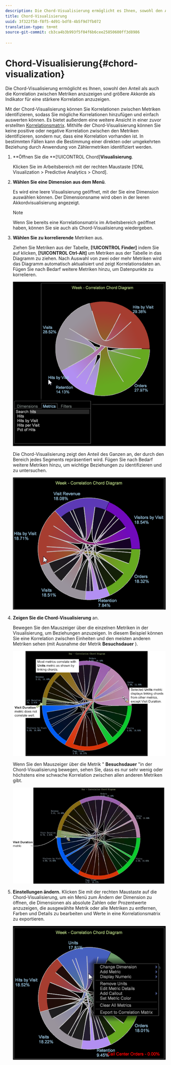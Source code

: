 ```yaml
---
description: Die Chord-Visualisierung ermöglicht es Ihnen, sowohl den Anteil als auch die Korrelation zwischen Metriken anzuzeigen und größere Akkorde als Indikator für eine stärkere Korrelation anzuzeigen.
title: Chord-Visualisierung
uuid: 3f322f58-f8f5-4d91-bdf8-4b5f9d7fb072
translation-type: tm+mt
source-git-commit: cb3ca4b3b993f5f04f6b6cee25850600ff3d8986

---
```



# Chord-Visualisierung{#chord-visualization}

Die Chord-Visualisierung ermöglicht es Ihnen, sowohl den Anteil als auch die Korrelation zwischen Metriken anzuzeigen und größere Akkorde als Indikator für eine stärkere Korrelation anzuzeigen.

Mit der Chord-Visualisierung können Sie Korrelationen zwischen Metriken identifizieren, sodass Sie mögliche Korrelationen hinzufügen und einfach auswerten können. Es bietet außerdem eine weitere Ansicht in einer zuvor erstellten [Korrelationsmatrix](https://docs.adobe.com/content/help/en/data-workbench/using/client/analysis-visualizations/correlation-analysis/c-correlation-analysis.html). Mithilfe der Chord-Visualisierung können Sie keine positive oder negative Korrelation zwischen den Metriken identifizieren, sondern nur, dass eine Korrelation vorhanden ist. In bestimmten Fällen kann die Bestimmung einer direkten oder umgekehrten Beziehung durch Anwendung von Zählermetriken identifiziert werden.

1. **Öffnen Sie die **[!UICONTROL Chord]**Visualisierung**.

   Klicken Sie im Arbeitsbereich mit der rechten Maustaste [!DNL Visualization > Predictive Analytics > Chord].

1. **Wählen Sie eine Dimension aus dem Menü**.

   Es wird eine leere Visualisierung geöffnet, mit der Sie eine Dimension auswählen können. Der Dimensionsname wird oben in der leeren Akkordvisualisierung angezeigt.

   >[!NOTE]
   >
   >Wenn Sie bereits eine Korrelationsmatrix im Arbeitsbereich geöffnet haben, können Sie sie auch als Chord-Visualisierung wiedergeben.

1. **Wählen Sie zu korrelierende** Metriken aus.

   Ziehen Sie Metriken aus der Tabelle, **[!UICONTROL Finder]** indem Sie auf klicken, **[!UICONTROL Ctrl-Alt]** um Metriken aus der Tabelle in das Diagramm zu ziehen. Nach Auswahl von zwei oder mehr Metriken wird das Diagramm automatisch aktualisiert und zeigt Korrelationsdaten an. Fügen Sie nach Bedarf weitere Metriken hinzu, um Datenpunkte zu korrelieren.

   ![](assets/chord_drag_metric.png)

   Die Chord-Visualisierung zeigt den Anteil des Ganzen an, der durch den Bereich jedes Segments repräsentiert wird. Fügen Sie nach Bedarf weitere Metriken hinzu, um wichtige Beziehungen zu identifizieren und zu untersuchen.

   ![](assets/chord_selected.png)

1. **Zeigen Sie die Chord-Visualisierung** an.

   Bewegen Sie den Mauszeiger über die einzelnen Metriken in der Visualisierung, um Beziehungen anzuzeigen. In diesem Beispiel können Sie eine Korrelation zwischen Einheiten und den meisten anderen Metriken sehen (mit Ausnahme der Metrik **Besuchsdauer** ).

   ![](assets/chord_visualization_1.png)

   Wenn Sie den Mauszeiger über die Metrik &quot; **Besuchsdauer** &quot;in der Chord-Visualisierung bewegen, sehen Sie, dass es nur sehr wenig oder höchstens eine schwache Korrelation zwischen allen anderen Metriken gibt.

   ![](assets/chord_visualization_2.png)

1. **Einstellungen ändern.** Klicken Sie mit der rechten Maustaste auf die Chord-Visualisierung, um ein Menü zum Ändern der Dimension zu öffnen, die Dimensionen als absolute Zahlen oder Prozentwerte anzuzeigen, die ausgewählte Metrik oder alle Metriken zu entfernen, Farben und Details zu bearbeiten und Werte in eine Korrelationsmatrix zu exportieren.

   ![](assets/chord_menu.png)

